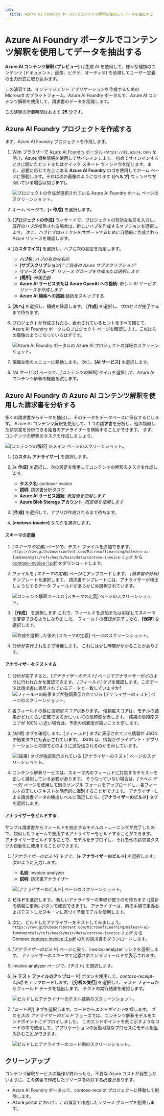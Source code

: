 ```yaml
---
lab:
  title: Azure AI Foundry ポータルでコンテンツ解釈を使用してデータを抽出する
---
```


# Azure AI Foundry ポータルでコンテンツ解釈を使用してデータを抽出する

**Azure AI コンテンツ解釈 (プレビュー)** は生成 AI を使用して、様々な種類のコンテンツ (ドキュメント、画像、ビデオ、オーディオ) を処理してユーザー定義の出力形式に取り込みます。

この演習では、インテリジェント アプリケーションを作成するための Microsoft のプラットフォーム、Azure AI Foundry ポータルで、Azure AI コンテンツ解釈を使用して、請求書のデータを認識します。 

この演習の所要時間はおよそ **25** 分です。

## Azure AI Foundry プロジェクトを作成する

まず、Azure AI Foundry プロジェクトを作成します。

1. Web ブラウザーで [Azure AI Foundry ポータル](https://ai.azure.com) (`https://ai.azure.com`) を開き、Azure 資格情報を使用してサインインします。 初めてサインインするときに開いたヒントまたはクイック スタート ウィンドウを閉じます。また、必要に応じて左上にある **Azure AI Foundry** ロゴを使用してホーム ページに移動します。それは次の画像のようになります (**[ヘルプ]** ウィンドウが開いている場合は閉じます)。

    ![プロジェクトの作成が選択されている Azure AI Foundry ホーム ページのスクリーンショット。](./media/azure-ai-foundry-home-page.png)

1. ホーム ページで、**[+ 作成]** を選択します。

1. **[プロジェクトの作成]** ウィザードで、プロジェクトの有効な名前を入力し、既存のハブが推奨される場合は、新しいハブを作成するオプションを選択します。 次に、ハブとプロジェクトをサポートするために自動的に作成される Azure リソースを確認します。

1. **[カスタマイズ]** を選択し、ハブに次の設定を指定します。
    - **ハブ名**: *ハブの有効な名前*
    - **[サブスクリプション]**:"*ご自身の Azure サブスクリプション*"
    - **リソース グループ**: *リソース グループを作成または選択します*
    - **[場所]** :米国西部 
    - **Azure AI サービスまたは Azure OpenAI への接続**: *新しい AI サービス リソースを作成します*
    - **Azure AI 検索への接続**:接続をスキップする

1. **[次へ]** を選択し、構成を確認します。 **[作成]** を選択し、プロセスが完了するまで待ちます。

1. プロジェクトが作成されたら、表示されているヒントをすべて閉じて、Azure AI Foundry ポータルのプロジェクト ページを確認します。これは次の画像のようになっているはずです。

    ![Azure AI Foundry ポータルの Azure AI プロジェクトの詳細のスクリーンショット。](./media/ai-foundry-project.png)
 
1. 画面左側のメニューに移動します。 次に、**[AI サービス]** を選択します。

1. *[AI サービス]* ページで、*[コンテンツの解釈]* タイルを選択して、Azure AI コンテンツ解釈の機能を試します。

## Azure AI Foundry の Azure AI コンテンツ解釈を使用した請求書を分析する 

多くの請求書からデータを抽出し、そのデータをデータベースに保存するとします。 Azure AI コンテンツ解釈を使用して、1 つの請求書を分析し、他の類似した請求書を分析できる独自のアナライザーを構築することができます。 まず、コンテンツの解釈のタスクを作成しましょう。

![[コンテンツの解釈] のメイン ページのスクリーンショット。](./media/content-understanding/content-understanding-1.png)

1. **[カスタム アナライザー]** を選択します。 

1. **[+ 作成]** を選択し、次の設定を使用してコンテンツの解釈のタスクを作成します。
    - **タスク名**: contoso-invoice
    - **説明**: 請求書分析タスク
    - **Azure AI サービス接続**: *既定値を使用します*
    - **Azure Blob Storage アカウント**: *既定値を使用します*

1. **[作成]** を選択して、アプリが作成されるまで待ちます。 
1. **[contoso-invoice]** タスクを選択します。 

#### スキーマの定義 

1. *[スキーマの定義]* ページで、テスト ファイルを追加できます。 `https://raw.githubusercontent.com/MicrosoftLearning/mslearn-ai-fundamentals/refs/heads/main/data/contoso-invoice-1.pdf` から [contoso-invoice-1.pdf](https://raw.githubusercontent.com/MicrosoftLearning/mslearn-ai-fundamentals/refs/heads/main/contoso-invoice-1.pdf) をダウンロードします。 

1. ファイルを *[スキーマの定義]* ページにアップロードします。 *[請求書の分析]* テンプレートを選択します。 請求書テンプレートには、アナライザーが検出しようとするデータ フィールドがあらかじめ選択されています。 

    ![コンテンツ解釈ツールの [スキーマの定義] ページのスクリーンショット。](./media/content-understanding/define-schema.png)

1. **［作成］** を選択します これで、フィールドを追加または削除してスキーマを変更できるようになりました。 フィールドの確認が完了したら、**[保存]** を選択します。

    ![作成を選択した後の [スキーマの定義] ページのスクリーンショット。](./media/content-understanding/define-schema-2.png)

1. 分析が実行されるまで待機します。 これには少し時間がかかることがあります。

#### アナライザーをテストする 

1. 分析が完了すると、*[アナライザーのテスト]* ページでアナライザーがどのように行われたかを確認できます。 *[フィールド]* タブを確認します。このデータは請求書に表示されているデータと一致していますか? 
    ![フィールドの結果タブが強調表示されている [アナライザーのテスト] ページのスクリーンショット。](./media/content-understanding/test-analyzer-fields.png)

1. 各フィールドの横に*信頼度スコア*があります。 信頼度スコアは、モデルの結果がどれくらい正確であるかについての信頼度を表します。 結果の信頼度スコアが 100% に近い場合は、予測の信頼度が高いことを示します。
1. *[結果]* タブを確認します。[フィールド] タブに表示されている情報が JSON の結果タブにも表示されています。 JSON は、情報がクライアント・アプリケーションとの間でどのように送受信されるのかを示しています。 

    ![[結果] タブが強調表示されている [アナライザーのテスト] ページのスクリーンショット。](./media/content-understanding/test-analyzer-result.png)

1. コンテンツ解釈サービスは、スキーマ内のフィールドに対応するテキストを正しく識別している必要があります。 そうなっていない場合は、*[ラベル データ]* ページを使用して別のサンプル フォームをアップロードし、各フィールドの正しいテキストを明示的に識別することができます。 アナライザーによる請求書データの検出レベルに満足したら、**[アナライザーのビルド]** タブを選択します。 

#### アナライザーをビルドする 

サンプル請求書からフィールドを抽出するモデルのトレーニングが完了したので、類似したフォームで使用するアナライザーをビルドすることができます。 アナライザーをビルドすることで、モデルをデプロイし、それを他の請求書タスクの自動化に使用することができます。

1. *[アナライザーのビルド]* タブで、**[+ アナライザーのビルド]** を選択します。 次のように入力します。 
    - **名前**: invoice-analyzer
    - **説明**: 請求書アナライザー

    ![[アナライザーのビルド] ページのスクリーンショット。](./media/content-understanding/build-analyzer.png)

1. **ビルド**を選択します。 新しいアナライザーの準備が整うのを待ちます ([最新の情報に更新] ボタンで確認できます)。 アナライザーは、前の手順で定義およびテストしたスキーマに基づく予測モデルを使用します。 
1. 次に、ビルドしたアナライザーをテストしてみましょう。 `https://raw.githubusercontent.com/MicrosoftLearning/mslearn-ai-fundamentals/refs/heads/main/data/contoso-invoice-2.pdf` から Contoso [contoso-invoice-2.pdf](https://raw.githubusercontent.com/MicrosoftLearning/mslearn-ai-fundamentals/refs/heads/main/data/contoso-invoice-2.pdf) の別の請求書をダウンロードします。
1. *[アナライザーのビルド]* ページに戻り、invoice-analyzer リンクを選択します。 アナライザーのスキーマで定義されているフィールドが表示されます。
1. invoice-analyzer ページで、*[テスト]* を選択します。
1. **[+ テスト ファイルのアップロード]** ボタンを使用して、*contoso-receipt-2.pdf* をアップロードします。 **[分析の実行]** を選択して、テスト フォームからフィールド データを抽出します。 テストの実行結果を確認します。

    ![ビルドしたアナライザーのテスト結果のスクリーンショット。](./media/content-understanding/build-analyzer-2.png)

1. *[コード例]*] タブを選択します。コードから*エンドポイント*を探します。 プロセスの *アナライザーのビルド* フェーズでは、コンテンツ解釈モデルをエンドポイントにデプロイしました。 このエンドポイントを例に示すようなコードの中で使用して、アプリケーションの反復可能なプロセスにモデルを組み込むことができます。  

    ![ビルドしたアナライザーのコード例のスクリーンショット。](./media/content-understanding/code-example.png)

## クリーンアップ

コンテンツ解釈サービスの操作が終わったら、不要な Azure コストが発生しないように、この演習で作成したリソースを削除する必要があります。

- Azure AI Foundry ポータルで、contoso-receipt プロジェクトに移動して削除します。
- Azure portal において、この演習で作成したリソース グループを削除します。